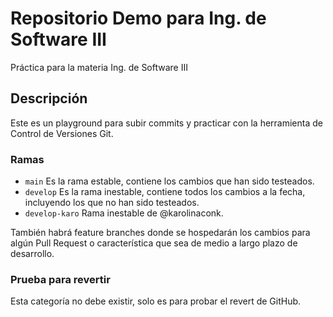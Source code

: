 # Repositorio Demo para Ing. de Software III
Práctica para la materia Ing. de Software III

## Descripción
Este es un playground para subir commits y practicar con la herramienta de Control de Versiones Git.

### Ramas
- `main` Es la rama estable, contiene los cambios que han sido testeados.
- `develop` Es la rama inestable, contiene todos los cambios a la fecha, incluyendo los que no han sido testeados.
- `develop-karo` Rama inestable de @karolinaconk.

También habrá feature branches donde se hospedarán los cambios para algún Pull Request o característica que sea de medio a largo plazo de desarrollo.

### Prueba para revertir
Esta categoría no debe existir, solo es para probar el revert de GitHub.
